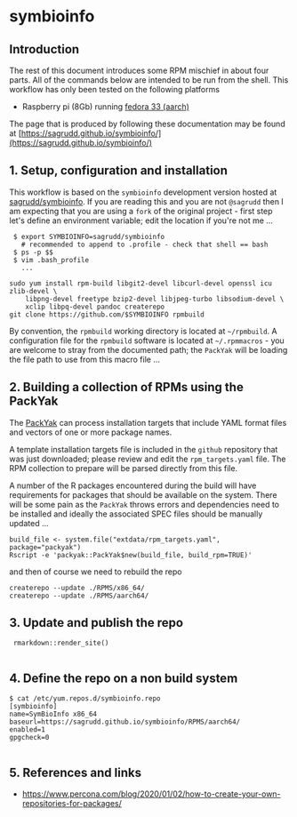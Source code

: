 # symbioinfo

## Introduction

The rest of this document introduces some RPM mischief in about four parts. All
of the commands below are intended to be run from the shell. This workflow has
only been tested on the following platforms

* Raspberry pi (8Gb) running [fedora 33 (aarch)](https://download.fedoraproject.org/pub/fedora/linux/releases/33/Server/armhfp/images/Fedora-Server-armhfp-33-1.2-sda.raw.xz)

The page that is produced by following these documentation may be found at
[https://sagrudd.github.io/symbioinfo/](https://sagrudd.github.io/symbioinfo/)

## 1. Setup, configuration and installation

This workflow is based on the `symbioinfo` development version hosted at 
[sagrudd/symbioinfo](https://github.com/sagrudd/symbioinfo). If you are reading
this and you are not `@sagrudd` then I am expecting that you are using a `fork`
of the original project - first step let's define an environment variable; edit
the location if you're not me ...

```
 $ export SYMBIOINFO=sagrudd/symbioinfo
   # recommended to append to .profile - check that shell == bash
 $ ps -p $$
 $ vim .bash_profile
   ...
```

```
sudo yum install rpm-build libgit2-devel libcurl-devel openssl icu zlib-devel \
    libpng-devel freetype bzip2-devel libjpeg-turbo libsodium-devel \
    xclip libpq-devel pandoc createrepo
git clone https://github.com/$SYMBIOINFO rpmbuild

```

By convention, the `rpmbuild` working directory is located at `~/rpmbuild`. A
configuration file for the `rpmbuild` software is located at `~/.rpmmacros` -
you are welcome to stray from the documented path; the `PackYak` will be loading
the file path to use from this macro file ... 

## 2. Building a collection of RPMs using the PackYak

The [PackYak](https://github.com/sagrudd/packyak) can process installation
targets that include YAML format files and vectors of one or more package names.

A template installation targets file is included in the `github` repository that
was just downloaded; please review and edit the `rpm_targets.yaml` file. The
RPM collection to prepare will be parsed directly from this file.

A number of the R packages encountered during the build will have requirements
for packages that should be available on the system. There will be some pain
as the `PackYak` throws errors and dependencies need to be installed and ideally
the associated SPEC files should be manually updated ...

```
build_file <- system.file("extdata/rpm_targets.yaml", package="packyak")
Rscript -e 'packyak::PackYak$new(build_file, build_rpm=TRUE)'
```

and then of course we need to rebuild the repo

```
createrepo --update ./RPMS/x86_64/
createrepo --update ./RPMS/aarch64/
```

## 3. Update and publish the repo

```
 rmarkdown::render_site()
 
```

## 4. Define the repo on a non build system

```
$ cat /etc/yum.repos.d/symbioinfo.repo 
[symbioinfo]
name=SymBioInfo x86_64
baseurl=https://sagrudd.github.io/symbioinfo/RPMS/aarch64/
enabled=1
gpgcheck=0


```

## 5. References and links

- https://www.percona.com/blog/2020/01/02/how-to-create-your-own-repositories-for-packages/

